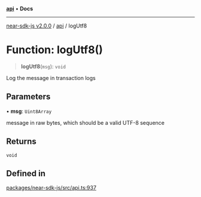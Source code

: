[**api**](../README.md) • **Docs**

***

[near-sdk-js v2.0.0](../../packages.md) / [api](../README.md) / logUtf8

# Function: logUtf8()

> **logUtf8**(`msg`): `void`

Log the message in transaction logs

## Parameters

• **msg**: `Uint8Array`

message in raw bytes, which should be a valid UTF-8 sequence

## Returns

`void`

## Defined in

[packages/near-sdk-js/src/api.ts:937](https://github.com/LimeChain/near-sdk-js/blob/5530eb605b430589e35fde22ec4943fa536f58d1/packages/near-sdk-js/src/api.ts#L937)
